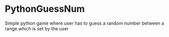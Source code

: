 # PythonGuessNum
Simple python game where user has to guess a random number between a range which is set by the user
